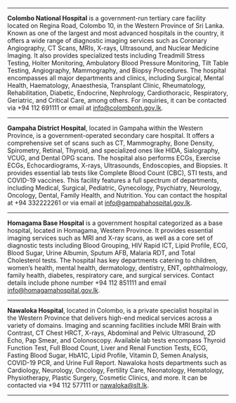 
---

**Colombo National Hospital** is a government-run tertiary care facility located on Regina Road, Colombo 10, in the Western Province of Sri Lanka. Known as one of the largest and most advanced hospitals in the country, it offers a wide range of diagnostic imaging services such as Coronary Angiography, CT Scans, MRIs, X-rays, Ultrasound, and Nuclear Medicine Imaging. It also provides specialized tests including Treadmill Stress Testing, Holter Monitoring, Ambulatory Blood Pressure Monitoring, Tilt Table Testing, Angiography, Mammography, and Biopsy Procedures. The hospital encompasses all major departments and clinics, including Surgical, Mental Health, Haematology, Anaesthesia, Transplant Clinic, Rheumatology, Rehabilitation, Diabetic, Endocrine, Nephrology, Cardiothoracic, Respiratory, Geriatric, and Critical Care, among others. For inquiries, it can be contacted via \+94 112 691111 or email at [info@colombonh.gov.lk](mailto:info@colombonh.gov.lk).

---

**Gampaha District Hospital**, located in Gampaha within the Western Province, is a government-operated secondary care hospital. It offers a comprehensive set of scans such as CT, Mammography, Bone Density, Spirometry, Retinal, Thyroid, and specialized ones like HIDA, Sialography, VCUG, and Dental OPG scans. The hospital also performs ECGs, Exercise ECGs, Echocardiograms, X-rays, Ultrasounds, Endoscopies, and Biopsies. It provides essential lab tests like Complete Blood Count (CBC), STI tests, and COVID-19 vaccines. This facility features a full spectrum of departments, including Medical, Surgical, Pediatric, Gynecology, Psychiatry, Neurology, Oncology, Dental, Family Health, and Nutrition. You can contact the hospital at \+94 332222261 or via email at [info@gampahahospital.gov.lk](mailto:info@gampahahospital.gov.lk).

---

**Homagama Base Hospital** is a government hospital categorized as a base hospital, located in Homagama, Western Province. It provides essential imaging services such as MRI and X-ray scans, as well as a core set of diagnostic tests including Blood Grouping, HIV Rapid ICT, Lipid Profile, ECG, Blood Sugar, Urine Albumin, Sputum AFB, Malaria RDT, and Total Cholesterol tests. The hospital has key departments catering to children, women’s health, mental health, dermatology, dentistry, ENT, ophthalmology, family health, diabetes, respiratory care, and surgical services. Contact details include phone number \+94 112 851111 and email [info@homagamahospital.gov.lk](mailto:info@homagamahospital.gov.lk).

---

**Nawaloka Hospital**, located in Colombo, is a private specialist hospital in the Western Province that delivers high-end medical services across a variety of domains. Imaging and scanning facilities include MRI Brain with Contrast, CT Chest HRCT, X-rays, Abdominal and Pelvic Ultrasound, 2D Echo, Pap Smear, and Colonoscopy. Available lab tests encompass Thyroid Function Test, Full Blood Count, Liver and Renal Function Tests, ECG, Fasting Blood Sugar, HbA1C, Lipid Profile, Vitamin D, Semen Analysis, COVID-19 PCR, and Urine Full Report. Nawaloka hosts departments such as Cardiology, Neurology, Oncology, Fertility Care, Neonatology, Hematology, Physiotherapy, Plastic Surgery, Cosmetic Clinics, and more. It can be contacted via \+94 112 577111 or [nawaloka@slt.lk](mailto:nawaloka@slt.lk).

---

